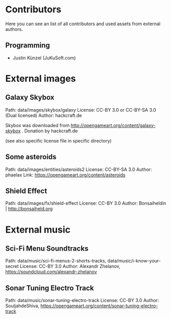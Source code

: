 ﻿# Contributors

Here you can see an list of all contributors and used assets from external authors.

## Programming
 - Justin Künzel (JuKuSoft.com)


# External images

## Galaxy Skybox

Path: data/images/skybox/galaxy
License: CC-BY 3.0 or CC-BY-SA 3.0 (Dual licensed)
Author: hackcraft.de

Skybox was downloaded from http://opengameart.org/content/galaxy-skybox .
Donation by hackcraft.de

(see also specific license file in specific directory)

## Some asteroids

Path: data/images/entities/asteroids2
License: CC-BY-SA 3.0
Author: phaelax
Link: https://opengameart.org/content/asteroids

## Shield Effect

Path: data/images/fx/shield-effect
License: CC-BY 3.0
Author: Bonsaiheldin | http://bonsaiheld.org

# External music

## Sci-Fi Menu Soundtracks

Path: data/music/sci-fi-menus-2-shorts-tracks, data/music/i-know-your-secret
License: CC-BY 3.0
Author: Alexandr Zhelanov, https://soundcloud.com/alexandr-zhelanov

## Sonar Tuning Electro Track

Path: data/music/sonar-tuning-electro-track
License: CC-BY 3.0
Author: SouljahdeShiva, https://opengameart.org/content/sonar-tuning-electro-track